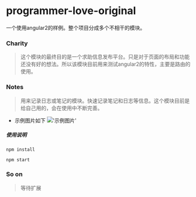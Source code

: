 # programmer-love-original
一个使用angular2的样例。整个项目分成多个不相干的模块。

### Charity
>这个模块的最终目的是一个求助信息发布平台。只是对于页面的布局和功能还没有好的想法。所以该模块目前用来测试angular2的特性，主要是路由的使用。

### Notes
>用来记录日志或笔记的模块。快速记录笔记和日志等信息。这个模块目前是给自己用的，会在使用中不断完善。
* 示例图片如下
!['示例图片'](https://github.com/gemuandyou/programmer-love-original/blob/master/app/assets/other/notes-demo.png?raw=true)

##### 使用说明
```shell
npm install
```
```shell
npm start
```

### So on
>等待扩展
